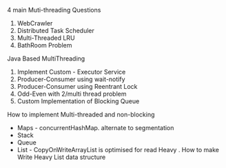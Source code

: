 
4 main Muti-threading Questions
1. WebCrawler
2. Distributed Task Scheduler
3. Multi-Threaded LRU
4. BathRoom Problem

Java Based MultiThreading

1. Implement Custom - Executor Service
2. Producer-Consumer using wait-notify
3. Producer-Consumer using Reentrant Lock
4. Odd-Even  with 2/multi thread problem
5. Custom Implementation of Blocking Queue



How to implement Multi-threaded and non-blocking
* Maps - concurrentHashMap. alternate to segmentation
* Stack
* Queue
* List - CopyOnWriteArrayList is optimised for read Heavy . 
How to make Write Heavy List data structure